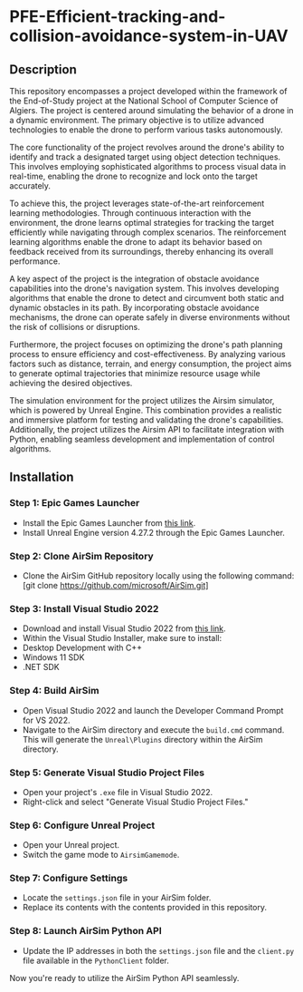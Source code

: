 # PFE-Efficient-tracking-and-collision-avoidance-system-in-UAV

## Description
This repository encompasses a project developed within the framework of the End-of-Study project at the National School of Computer Science of Algiers. The project is centered around simulating the behavior of a drone in a dynamic environment. The primary objective is to utilize advanced technologies to enable the drone to perform various tasks autonomously.

The core functionality of the project revolves around the drone's ability to identify and track a designated target using object detection techniques. This involves employing sophisticated algorithms to process visual data in real-time, enabling the drone to recognize and lock onto the target accurately.

To achieve this, the project leverages state-of-the-art reinforcement learning methodologies. Through continuous interaction with the environment, the drone learns optimal strategies for tracking the target efficiently while navigating through complex scenarios. The reinforcement learning algorithms enable the drone to adapt its behavior based on feedback received from its surroundings, thereby enhancing its overall performance.

A key aspect of the project is the integration of obstacle avoidance capabilities into the drone's navigation system. This involves developing algorithms that enable the drone to detect and circumvent both static and dynamic obstacles in its path. By incorporating obstacle avoidance mechanisms, the drone can operate safely in diverse environments without the risk of collisions or disruptions.

Furthermore, the project focuses on optimizing the drone's path planning process to ensure efficiency and cost-effectiveness. By analyzing various factors such as distance, terrain, and energy consumption, the project aims to generate optimal trajectories that minimize resource usage while achieving the desired objectives.

The simulation environment for the project utilizes the Airsim simulator, which is powered by Unreal Engine. This combination provides a realistic and immersive platform for testing and validating the drone's capabilities. Additionally, the project utilizes the Airsim API to facilitate integration with Python, enabling seamless development and implementation of control algorithms.

## Installation

### Step 1: Epic Games Launcher
- Install the Epic Games Launcher from [this link](https://store.epicgames.com/en-US/download/en-US/).
- Install Unreal Engine version 4.27.2 through the Epic Games Launcher.

### Step 2: Clone AirSim Repository
- Clone the AirSim GitHub repository locally using the following command:
[git clone https://github.com/microsoft/AirSim.git]

### Step 3: Install Visual Studio 2022
- Download and install Visual Studio 2022 from [this link](https://visualstudio.microsoft.com/vs/community/).
- Within the Visual Studio Installer, make sure to install:
- Desktop Development with C++
- Windows 11 SDK
- .NET SDK

### Step 4: Build AirSim
- Open Visual Studio 2022 and launch the Developer Command Prompt for VS 2022.
- Navigate to the AirSim directory and execute the `build.cmd` command.
This will generate the `Unreal\Plugins` directory within the AirSim directory.

### Step 5: Generate Visual Studio Project Files
- Open your project's `.exe` file in Visual Studio 2022.
- Right-click and select "Generate Visual Studio Project Files."

### Step 6: Configure Unreal Project
- Open your Unreal project.
- Switch the game mode to `AirsimGamemode`.

### Step 7: Configure Settings
- Locate the `settings.json` file in your AirSim folder.
- Replace its contents with the contents provided in this repository.

### Step 8: Launch AirSim Python API
- Update the IP addresses in both the `settings.json` file and the `client.py` file available in the `PythonClient` folder.

Now you're ready to utilize the AirSim Python API seamlessly.
